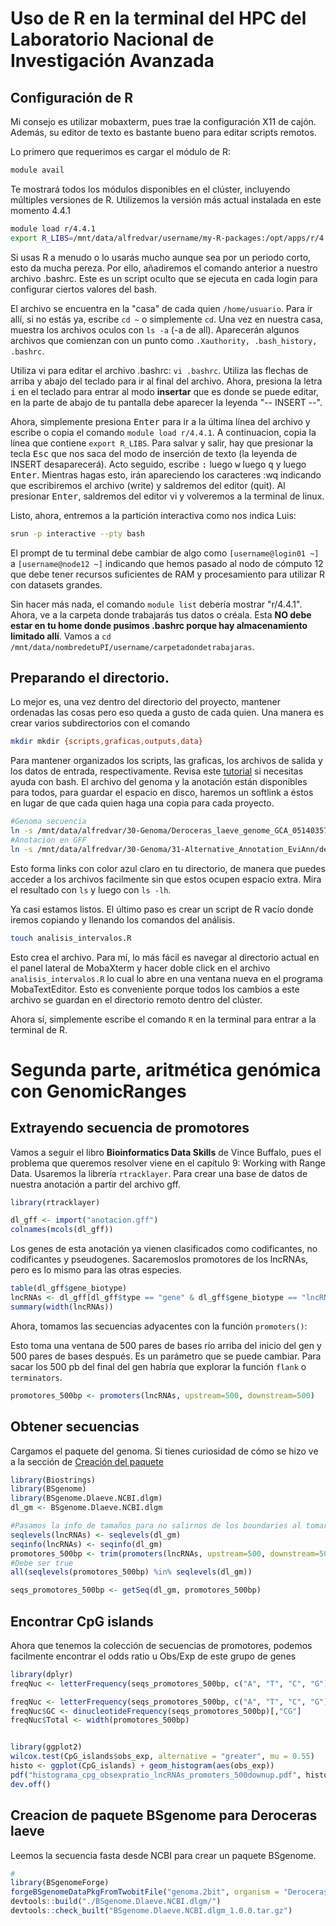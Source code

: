 # Uso de R en la terminal del HPC del Laboratorio Nacional de Investigación Avanzada

## Configuración de R
Mi consejo es utilizar mobaxterm, pues trae la configuración X11 de cajón. Además, su editor de texto es bastante bueno para editar scripts remotos.

Lo primero que requerimos es cargar el módulo de R:

``` bash
module avail
```
Te mostrará todos los módulos disponibles en el clúster, incluyendo múltiples versiones de R. Utilizemos la versión más actual instalada en este momento 4.4.1

``` bash
module load r/4.4.1
export R_LIBS=/mnt/data/alfredvar/username/my-R-packages:/opt/apps/r/4.4.1-studio/lib64/R/library
```

Si usas R a menudo o lo usarás mucho aunque sea por un periodo corto, esto da mucha pereza. Por ello, añadiremos el comando anterior a nuestro archivo .bashrc. Este es un script oculto que se ejecuta en cada login para configurar ciertos valores del bash.

El archivo se encuentra en la "casa" de cada quien `/home/usuario`. Para ir allí, si no estás ya, escribe `cd ~` o simplemente `cd`. Una vez en nuestra casa, muestra los archivos oculos con `ls -a` (-a de all).
Aparecerán algunos archivos que comienzan con un punto como `.Xauthority, .bash_history, .bashrc`. 

Utiliza vi para editar el archivo .bashrc: `vi .bashrc`. Utiliza las flechas de arriba y abajo del teclado para ir al final del archivo. Ahora, presiona la letra <kbd>i</kbd> en el teclado para entrar al modo **insertar** que es donde se puede editar, en la parte de abajo de tu pantalla debe aparecer la leyenda "-- INSERT --".

Ahora, simplemente presiona <kbd>Enter</kbd> para ir a la última línea del archivo y escribe o copia el comando `module load r/4.4.1`. A continuacion, copia la línea que contiene `export R_LIBS`. Para salvar y salir, hay que presionar la tecla <kbd>Esc</kbd> que nos saca del modo de inserción de texto (la leyenda de INSERT desaparecerá). Acto seguido, escribe <kbd>:</kbd> luego <kbd>w</kbd> luego <kbd>q</kbd> y luego <kbd>Enter</kbd>. Mientras hagas esto, irán apareciendo los caracteres :wq indicando que escribiremos el archivo (write) y saldremos del editor (quit). Al presionar <kbd>Enter</kbd>, saldremos del editor vi y volveremos a la terminal de linux.

Listo, ahora, entremos a la partición interactiva como nos indica Luis: 

``` bash
srun -p interactive --pty bash
```
El prompt de tu terminal debe cambiar de algo como `[username@login01 ~]` a `[username@node12 ~]` indicando que hemos pasado al nodo de cómputo 12 que debe tener recursos suficientes de RAM y procesamiento para utilizar R con datasets grandes.

Sin hacer más nada, el comando `module list` debería mostrar "r/4.4.1". Ahora, ve a la carpeta donde trabajarás tus datos o créala. Esta **NO debe estar en tu home donde pusimos .bashrc porque hay almacenamiento limitado allí**. Vamos a `cd /mnt/data/nombredetuPI/username/carpetadondetrabajaras`.

## Preparando el directorio.
Lo mejor es, una vez dentro del directorio del proyecto, mantener ordenadas las cosas pero eso queda a gusto de cada quien. Una manera es crear varios subdirectorios con el comando 
``` bash
mkdir mkdir {scripts,graficas,outputs,data}
```
Para mantener organizados los scripts, las graficas, los archivos de salida y los datos de entrada, respectivamente. Revisa este [tutorial](https://jerolon.github.io/Tutoriales/bash_training.html) si necesitas ayuda con bash.
El archivo del genoma y la anotación están disponibles para todos, para guardar el espacio en disco, haremos un softlink a éstos en lugar de que cada quien haga una copia para cada proyecto.

``` bash
#Genoma secuencia
ln -s /mnt/data/alfredvar/30-Genoma/Deroceras_laeve_genome_GCA_051403575.fasta genoma.fasta
#Anotacion en GFF
ln -s /mnt/data/alfredvar/30-Genoma/31-Alternative_Annotation_EviAnn/derLaeGenome_namesDlasi_v2.fasta.functional_note.pseudo_label.gff anotacion.gff
```

Esto forma links con color azul claro en tu directorio, de manera que puedes acceder a los archivos facilmente sin que estos ocupen espacio extra. Mira el resultado con `ls` y luego con `ls -lh`.

Ya casi estamos listos. El último paso es crear un script de R vacío donde iremos copiando y llenando los comandos del análisis.

``` bash
touch analisis_intervalos.R
```

Esto crea el archivo. Para mí, lo más fácil es navegar al directorio actual en el panel lateral de MobaXterm y hacer doble click en el archivo `analisis_intervalos.R` lo cual lo abre en una ventana nueva en el programa MobaTextEditor. Esto es conveniente porque todos los cambios a este archivo se guardan en el directorio remoto dentro del clúster.

Ahora sí, simplemente escribe el comando `R` en la terminal para entrar a la terminal de R.

# Segunda parte, aritmética genómica con GenomicRanges

## Extrayendo secuencia de promotores
Vamos a seguir el libro **Bioinformatics Data Skills** de Vince Buffalo, pues el problema que queremos resolver viene en el capítulo 9: Working with Range Data.
Usaremos la librería `rtracklayer`. Para crear una base de datos de nuestra anotación a partir del archivo gff.

``` r
library(rtracklayer)

dl_gff <- import("anotacion.gff")
colnames(mcols(dl_gff))
```

Los genes de esta anotación ya vienen clasificados como codificantes, no codificantes y pseudogenes. Sacaremoslos promotores de los lncRNAs, pero es lo mismo para las otras especies.

``` r
table(dl_gff$gene_biotype)
lncRNAs <- dl_gff[dl_gff$type == "gene" & dl_gff$gene_biotype == "lncRNA"]
summary(width(lncRNAs))

```

Ahora, tomamos las secuencias adyacentes con la función `promoters()`:

Esto toma una ventana de 500 pares de bases río arriba del inicio del gen y 500 pares de bases después. Es un parámetro que se puede cambiar. Para sacar los 500 pb del final del gen habría que explorar la función `flank` o `terminators`.
``` r
promotores_500bp <- promoters(lncRNAs, upstream=500, downstream=500)
```
## Obtener secuencias

Cargamos el paquete del genoma. Si tienes curiosidad de cómo se hizo ve a la sección de [Creación del paquete](#creacion-de-paquete-bsgenome-para-deroceras-laeve)
``` r
library(Biostrings)
library(BSgenome)
library(BSgenome.Dlaeve.NCBI.dlgm)
dl_gm <- BSgenome.Dlaeve.NCBI.dlgm

#Pasamos la info de tamaños para no salirnos de los boundaries al tomar los promotores
seqlevels(lncRNAs) <- seqlevels(dl_gm)
seqinfo(lncRNAs) <- seqinfo(dl_gm)
promotores_500bp <- trim(promoters(lncRNAs, upstream=500, downstream=500))
#Debe ser true
all(seqlevels(promotores_500bp) %in% seqlevels(dl_gm))

seqs_promotores_500bp <- getSeq(dl_gm, promotores_500bp)
```
## Encontrar CpG islands

Ahora que tenemos la colección de secuencias de promotores, podemos facilmente encontrar el odds ratio u Obs/Exp de este grupo de genes

```r
library(dplyr)
freqNuc <- letterFrequency(seqs_promotores_500bp, c("A", "T", "C", "G")) %>% tibble()

freqNuc <- letterFrequency(seqs_promotores_500bp, c("A", "T", "C", "G")) %>% as.data.frame %>% tibble()
freqNuc$GC <- dinucleotideFrequency(seqs_promotores_500bp)[,"CG"]
freqNuc$Total <- width(promotores_500bp)


library(ggplot2)
wilcox.test(CpG_islands$obs_exp, alternative = "greater", mu = 0.55)
histo <- ggplot(CpG_islands) + geom_histogram(aes(obs_exp))
pdf("histograma_cpg_obsexpratio_lncRNAs_promoters_500downup.pdf", histo)
dev.off()
```

## Creacion de paquete BSgenome para Deroceras laeve
Leemos la secuencia fasta desde NCBI para crear un paquete BSgenome.
``` r
#
library(BSgenomeForge)
forgeBSgenomeDataPkgFromTwobitFile("genoma.2bit", organism = "Deroceras laeve", genome = "dl_gm", provider="NCBI", pkg_maintainer="Jeronimo Miranda <jerol@comunidad.unam.mx>", circ_seqs=character(0))
devtools::build("./BSgenome.Dlaeve.NCBI.dlgm/")
devtools::check_built("BSgenome.Dlaeve.NCBI.dlgm_1.0.0.tar.gz")
```



